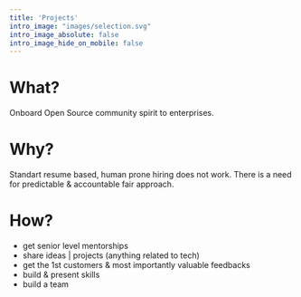 ```yaml
---
title: 'Projects'
intro_image: "images/selection.svg"
intro_image_absolute: false
intro_image_hide_on_mobile: false
---
```


# What?

Onboard Open Source community spirit to enterprises.

# Why?
Standart resume based, human prone hiring does not work. There is a need for predictable & accountable fair approach.

# How?

- get senior level mentorships 
- share ideas | projects (anything related to tech) 
- get the 1st customers & most importantly valuable feedbacks 
- build & present skills 
- build a team







